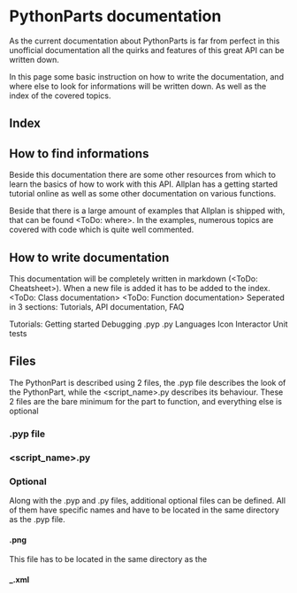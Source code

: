 # PythonParts documentation

As the current documentation about PythonParts is far from perfect
in this unofficial documentation all the quirks and features of 
this great API can be written down. 

In this page some basic instruction on how to write the documentation,
and where else to look for informations will be written down. As well 
as the index of the covered topics.

## Index


## How to find informations

Beside this documentation there are some other resources from which
to learn the basics of how to work with this API. Allplan has a getting 
started tutorial online as well as some other documentation on various
functions. 

Beside that there is a large amount of examples that Allplan
is shipped with, that can be found <ToDo: where>. In the examples, 
numerous topics are covered with code which is quite well commented.

## How to write documentation

This documentation will be completely written in markdown (<ToDo: Cheatsheet>).
When a new file is added it has to be added to the index.
<ToDo: Class documentation>
<ToDo: Function documentation>
Seperated in 3 sections: Tutorials, API documentation, FAQ



Tutorials:
	Getting started
	Debugging
	.pyp
	.py
	Languages
	Icon
	Interactor
	Unit tests
	


## Files

The PythonPart is described using 2 files, the <name>.pyp file 
describes the look of the PythonPart, while the <script_name>.py 
describes its behaviour. These 2 files are the bare minimum for the 
part to function, and everything else is optional

### .pyp file



### <script_name>.py 

### Optional

Along with the .pyp and .py files, additional optional files 
can be defined. All of them have specific names and have to be located
in the same directory as the <name>.pyp file.

#### <name>.png

This file has to be located in the same directory as the 

#### <name>_<lang>.xml






